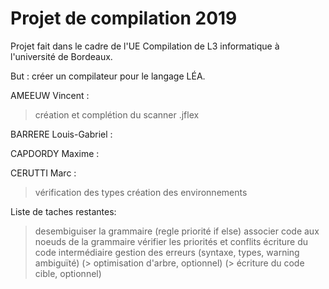 # Projet de compilation 2019

Projet fait dans le cadre de l'UE Compilation de L3 informatique
à l'université de Bordeaux.

But : créer un compilateur pour le langage LÉA.

AMEEUW Vincent :
> création et complétion du scanner .jflex

BARRERE Louis-Gabriel :

CAPDORDY Maxime :

CERUTTI Marc :
> vérification des types
> création des environnements

Liste de taches restantes:
> desembiguiser la grammaire (regle priorité if else)
> associer code aux noeuds de la grammaire
> vérifier les priorités et conflits
> écriture du code intermédiaire
> gestion des erreurs (syntaxe, types, warning ambiguïté)
(> optimisation d'arbre, optionnel)
(> écriture du code cible, optionnel)
